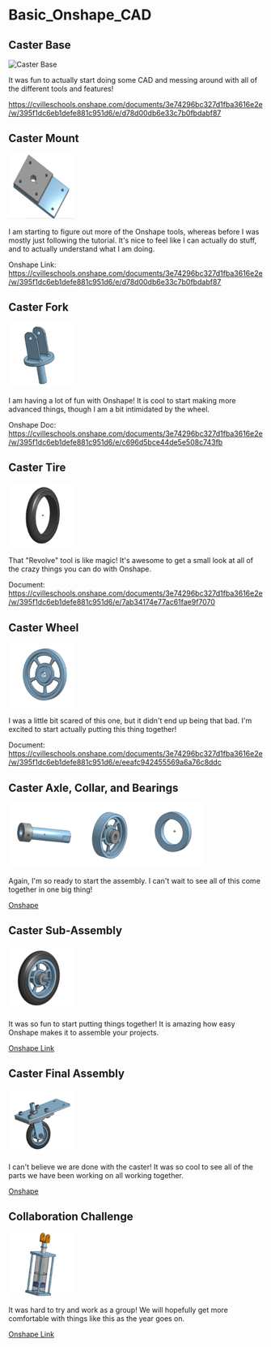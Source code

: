 # Basic_Onshape_CAD

## Caster Base

<img src="images/base.png" alt="Caster Base" width="128" height="128">

It was fun to actually start doing some CAD and messing around with all of the different tools and features!

https://cvilleschools.onshape.com/documents/3e74296bc327d1fba3616e2e/w/395f1dc6eb1defe881c951d6/e/d78d00db6e33c7b0fbdabf87

## Caster Mount

<img src="images/Caster Mount.png" alt="Caster Mount" width="128" height="128">

I am starting to figure out more of the Onshape tools, whereas before I was mostly just following the tutorial. It's nice to feel like I can actually do stuff, and to actually understand what I am doing.

Onshape Link: https://cvilleschools.onshape.com/documents/3e74296bc327d1fba3616e2e/w/395f1dc6eb1defe881c951d6/e/d78d00db6e33c7b0fbdabf87

## Caster Fork

<img src="images/Caster Fork.png" alt="Caster Fork" width="128" height="128">

I am having a lot of fun with Onshape! It is cool to start making more advanced things, though I am a bit intimidated by the wheel.

Onshape Doc: https://cvilleschools.onshape.com/documents/3e74296bc327d1fba3616e2e/w/395f1dc6eb1defe881c951d6/e/c696d5bce44de5e508c743fb

## Caster Tire

<img src="images/Caster Tire.png" alt="Caster Tire" width="128" height="128">

That "Revolve" tool is like magic! It's awesome to get a small look at all of the crazy things you can do with Onshape. 

Document: https://cvilleschools.onshape.com/documents/3e74296bc327d1fba3616e2e/w/395f1dc6eb1defe881c951d6/e/7ab34174e77ac61fae9f7070

## Caster Wheel

<img src="images/Caster Wheel.png" alt="Caster Wheel" width="128" height="128">

I was a little bit scared of this one, but it didn't end up being that bad. I'm excited to start actually putting this thing together!

Document: https://cvilleschools.onshape.com/documents/3e74296bc327d1fba3616e2e/w/395f1dc6eb1defe881c951d6/e/eeafc942455569a6a76c8ddc

## Caster Axle, Collar, and Bearings

<img src="images/Axle.png" alt="Axle" width="128" height="128"><img src="images/WheelWasher.png" alt="Wheel" width="128" height="128"><img src="images/Washer.png" alt="Washer" width="128" height="128">

Again, I'm so ready to start the assembly. I can't wait to see all of this come together in one big thing!

[Onshape](https://cvilleschools.onshape.com/documents/3e74296bc327d1fba3616e2e/w/395f1dc6eb1defe881c951d6/e/e7a1acd2b5bfa23757ab1f50)

## Caster Sub-Assembly

<img src="images/SubAssembly.png" alt="Sub-Assembly" width="128" height="128">

It was so fun to start putting things together! It is amazing how easy Onshape makes it to assemble your projects.

[Onshape Link](https://cvilleschools.onshape.com/documents/3e74296bc327d1fba3616e2e/w/395f1dc6eb1defe881c951d6/e/8794be0736bcc05e11dcb0e5)

## Caster Final Assembly

<img src="images/Final Assembly.png" alt="Final Assembly" width="128" height="128">

I can't believe we are done with the caster! It was so cool to see all of the parts we have been working on all working together.

[Onshape](https://cvilleschools.onshape.com/documents/3e74296bc327d1fba3616e2e/w/395f1dc6eb1defe881c951d6/e/eea73beb2a465187bf4fca33)

## Collaboration Challenge

<img src="images/Collaboration.png" alt="Collaboration" width="128" height="128">

It was hard to try and work as a group! We will hopefully get more comfortable with things like this as the year goes on.

[Onshape Link](https://cvilleschools.onshape.com/documents/8b4f9bf4027a97fcdeb89980/w/0eef92a55e881997c797de99/e/f346c646641a7a25fbd39063)
